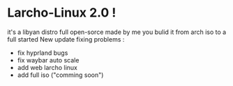# Larcho-Linux 2.0 ! 
it's a libyan distro full open-sorce made by me you bulid it from arch iso to a full started
New update fixing problems :
- fix hyprland bugs
- fix waybar auto scale
- add web larcho linux
- add full iso ("comming soon")
